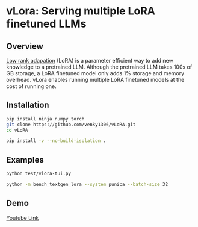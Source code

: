 # vLora: Serving multiple LoRA finetuned LLMs


## Overview

[Low rank adapation](https://arxiv.org/abs/2106.09685) (LoRA) is a parameter efficient way to add new knowledge to a pretrained LLM. Although the pretrained LLM takes 100s of GB storage, a LoRA finetuned model only adds 1% storage and memory overhead. vLora enables running multiple LoRA finetuned models at the cost of running one.

## Installation

```bash
pip install ninja numpy torch
git clone https://github.com/venky1306/vLoRA.git
cd vLoRA

pip install -v --no-build-isolation .
```

## Examples

```bash
python test/vlora-tui.py
```

```bash
python -m bench_textgen_lora --system punica --batch-size 32
```
## Demo
[Youtube Link](https://youtu.be/8O3oSb5UKPQ)